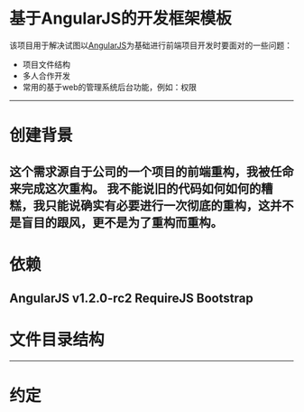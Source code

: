 # 基于AngularJS的开发框架模板

该项目用于解决试图以[AngularJS](http://angularjs.org)为基础进行前端项目开发时要面对的一些问题：

* 项目文件结构
* 多人合作开发
* 常用的基于web的管理系统后台功能，例如：权限
-----

# 创建背景

这个需求源自于公司的一个项目的前端重构，我被任命来完成这次重构。
我不能说旧的代码如何如何的糟糕，我只能说确实有必要进行一次彻底的重构，这并不是盲目的跟风，更不是为了重构而重构。
-----

# 依赖

AngularJS v1.2.0-rc2
RequireJS
Bootstrap
-----

# 文件目录结构

-----
# 约定

